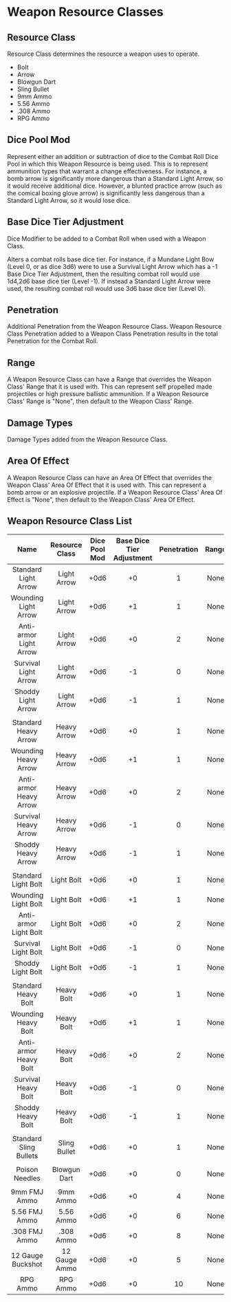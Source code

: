 # Weapon Resource Classes

## Resource Class

Resource Class determines the resource a weapon uses to operate.

- Bolt
- Arrow
- Blowgun Dart
- Sling Bullet
- 9mm Ammo
- 5.56 Ammo
- .308 Ammo
- RPG Ammo

## Dice Pool Mod

Represent either an addition or subtraction of dice to the Combat Roll Dice Pool in which this Weapon Resource is being used. This is to represent ammunition types that warrant a change effectiveness. For instance, a bomb arrow is significantly more dangerous than a Standard Light Arrow, so it would receive additional dice. However, a blunted practice arrow (such as the comical boxing glove arrow) is significantly less dangerous than a Standard Light Arrow, so it would lose dice.

## Base Dice Tier Adjustment

Dice Modifier to be added to a Combat Roll when used with a Weapon Class.

Alters a combat rolls base dice tier. For instance, if a Mundane Light Bow (Level 0, or as dice 3d6) were to use a Survival Light Arrow which has a -1 Base Dice Tier Adjustment, then the resulting combat roll would use 1d4,2d6 base dice tier (Level -1). If instead a Standard Light Arrow were used, the resulting combat roll would use 3d6 base dice tier (Level 0).

## Penetration

Additional Penetration from the Weapon Resource Class. Weapon Resource Class Penetration added to a Weapon Class Penetration results in the total Penetration for the Combat Roll.

## Range

A Weapon Resource Class can have a Range that overrides the Weapon Class' Range that it is used with. This can represent self propelled made projectiles or high pressure ballistic ammunition. If a Weapon Resource Class' Range is "None", then default to the Weapon Class' Range.

## Damage Types

Damage Types added from the Weapon Resource Class.

## Area Of Effect

A Weapon Resource Class can have an Area Of Effect that overrides the Weapon Class' Area Of Effect that it is used with. This can represent a bomb arrow or an explosive projectile. If a Weapon Resource Class' Area Of Effect is "None", then default to the Weapon Class' Area Of Effect.

## Weapon Resource Class List

|          Name          | Resource Class | Dice Pool Mod | Base Dice Tier Adjustment | Penetration | Range | Damage<br />Types | Area Of<br />Effect |
| :--------------------: | :------------: | :-----------: | :-----------------------: | :---------: | :---: | :---------------: | :-----------------: |
|  Standard Light Arrow  |  Light Arrow   |     +0d6      |            +0             |      1      | None  |      Pierce       |                     |
|  Wounding Light Arrow  |  Light Arrow   |     +0d6      |            +1             |      1      | None  |   Pierce, Bleed   |                     |
| Anti-armor Light Arrow |  Light Arrow   |     +0d6      |            +0             |      2      | None  |      Pierce       |                     |
|  Survival Light Arrow  |  Light Arrow   |     +0d6      |            -1             |      0      | None  |      Pierce       |                     |
|   Shoddy Light Arrow   |  Light Arrow   |     +0d6      |            -1             |      1      | None  |      Pierce       |                     |
|                        |                |               |                           |             |       |                   |                     |
|  Standard Heavy Arrow  |  Heavy Arrow   |     +0d6      |            +0             |      1      | None  |      Pierce       |                     |
|  Wounding Heavy Arrow  |  Heavy Arrow   |     +0d6      |            +1             |      1      | None  |   Pierce, Bleed   |                     |
| Anti-armor Heavy Arrow |  Heavy Arrow   |     +0d6      |            +0             |      2      | None  |      Pierce       |                     |
|  Survival Heavy Arrow  |  Heavy Arrow   |     +0d6      |            -1             |      0      | None  |      Pierce       |                     |
|   Shoddy Heavy Arrow   |  Heavy Arrow   |     +0d6      |            -1             |      1      | None  |      Pierce       |                     |
|                        |                |               |                           |             |       |                   |                     |
|  Standard Light Bolt   |   Light Bolt   |     +0d6      |            +0             |      1      | None  |      Pierce       |                     |
|  Wounding Light Bolt   |   Light Bolt   |     +0d6      |            +1             |      1      | None  |   Pierce, Bleed   |                     |
| Anti-armor Light Bolt  |   Light Bolt   |     +0d6      |            +0             |      2      | None  |      Pierce       |                     |
|  Survival Light Bolt   |   Light Bolt   |     +0d6      |            -1             |      0      | None  |      Pierce       |                     |
|   Shoddy Light Bolt    |   Light Bolt   |     +0d6      |            -1             |      1      | None  |      Pierce       |                     |
|                        |                |               |                           |             |       |                   |                     |
|  Standard Heavy Bolt   |   Heavy Bolt   |     +0d6      |            +0             |      1      | None  |      Pierce       |                     |
|  Wounding Heavy Bolt   |   Heavy Bolt   |     +0d6      |            +1             |      1      | None  |   Pierce, Bleed   |                     |
| Anti-armor Heavy Bolt  |   Heavy Bolt   |     +0d6      |            +0             |      2      | None  |      Pierce       |                     |
|  Survival Heavy Bolt   |   Heavy Bolt   |     +0d6      |            -1             |      0      | None  |      Pierce       |                     |
|   Shoddy Heavy Bolt    |   Heavy Bolt   |     +0d6      |            -1             |      1      | None  |      Pierce       |                     |
|                        |                |               |                           |             |       |                   |                     |
| Standard Sling Bullets |  Sling Bullet  |     +0d6      |            +0             |      1      | None  |     Bludgeon      |                     |
|                        |                |               |                           |             |       |                   |                     |
|     Poison Needles     |  Blowgun Dart  |     +0d6      |            +0             |      0      | None  |      Poison       |                     |
|                        |                |               |                           |             |       |                   |                     |
|      9mm FMJ Ammo      |    9mm Ammo    |     +0d6      |            +0             |      4      | None  |      Pierce       |                     |
|     5.56 FMJ Ammo      |   5.56 Ammo    |     +0d6      |            +0             |      6      | None  |      Pierce       |                     |
|     .308 FMJ Ammo      |   .308 Ammo    |     +0d6      |            +0             |      8      | None  |      Pierce       |                     |
|   12 Gauge Buckshot    | 12 Gauge Ammo  |     +0d6      |            +0             |      5      | None  |      Pierce       |                     |
|        RPG Ammo        |    RPG Ammo    |     +0d6      |            +0             |     10      | None  |  Fire, Shockwave  |    30 ft Sphere     |
